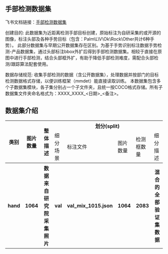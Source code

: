 
## 手部检测数据集
飞书文档链接：[手部检测数据集 ](https://arashivision.feishu.cn/wiki/wikcnJ32KL7tsCI46xK1t6lpX1F)  


创建目的: 此数据集为近距离检测手部目标创建，原始标注为自研采集的或开源的图像，标注头部及各种手势目标（包含：Palm\L\V\Ok\Rock\Other共计6种手势）。
此部分数据集与早期公开数据集存在区别。为基于手势识别标注数据手势检测-产品数据集，通过头部标注bbox外扩后得到手部检测数据集。相较于直接在原图中进行手部检测，结合头部框外扩，有助于降低手部检测难度，需配合头部检测/跟踪算法配套使用。

数据存储规范: 收集手部检测的数据（含公开数据集），处理数据并按部门的目标检测数据格式存储，以便训练框架（mmdet）能直接读取训练。
本数据集包含多个子数据集模块，各子集分别占一个子文件夹，且统一按COCO格式存储。所有子数据集文件夹命名格式为：XXXX_XXXX_<日期>_<备注>。

## 数据集介绍

<table>
    <tr>
        <th rowspan="2"> 类别 </th> 
        <th rowspan="2"> 图片数量 </th> 
        <th rowspan="2"> 整体描述 </th> 
        <th colspan="5"> 划分(split) </th>  
    </tr>
    <tr> 
        <td> 细分场景 </td>
        <td> 标注文件 </td>
        <td> 图片数量 </td>
        <td> 检测框数量 </td>
        <td> 细分描述 </td>
    </tr>
    <tr> 
        <th> hand  </th>  
        <th> 1064 </th> 
        <th> 数据来自研究院采集照片   </th> 
        <th> val  </th> 
        <th> val_mix_1015.json  </th>  
        <th> 1064 </th> 
        <th> 2083 </th> 
        <th> 混合的全部验证集数据  </th>   
    </tr>
</table>
